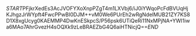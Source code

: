 $START$PFjkrXedEs3AcJVOFYXoXnpPZgT4m1LXVbj6/iJ0iYWqoPcFdBVUqHjKJhgzJrWYpft4FwcPPwBI0DJM++vM0We6PUrEh2wRgNdelMUB21ZY7KS8D1X8xgUcyg0KAEMMP4DwKnESkpcS/P56psk6UTiQeRi11NxMPjNA+YWI1iwa6MAo7AhrGvezH4sOQXk9zLeBRAEZbG4Q6aiHTNicjQ==$END$